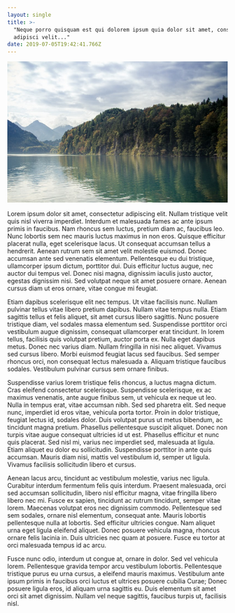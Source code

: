 ```yaml
---
layout: single
title: >-
  "Neque porro quisquam est qui dolorem ipsum quia dolor sit amet, consectetur,
  adipisci velit..."
date: 2019-07-05T19:42:41.766Z
---
```

![](/assets/uploads/jekyll.jpeg "Lake Atitlan")



Lorem ipsum dolor sit amet, consectetur adipiscing elit. Nullam tristique velit quis nisl viverra imperdiet. Interdum et malesuada fames ac ante ipsum primis in faucibus. Nam rhoncus sem luctus, pretium diam ac, faucibus leo. Nunc lobortis sem nec mauris luctus maximus in non eros. Quisque efficitur placerat nulla, eget scelerisque lacus. Ut consequat accumsan tellus a hendrerit. Aenean rutrum sem sit amet velit molestie euismod. Donec accumsan ante sed venenatis elementum. Pellentesque eu dui tristique, ullamcorper ipsum dictum, porttitor dui. Duis efficitur luctus augue, nec auctor dui tempus vel. Donec nisi magna, dignissim iaculis justo auctor, egestas dignissim nisi. Sed volutpat neque sit amet posuere ornare. Aenean cursus diam ut eros ornare, vitae congue mi feugiat.



Etiam dapibus scelerisque elit nec tempus. Ut vitae facilisis nunc. Nullam pulvinar tellus vitae libero pretium dapibus. Nullam vitae tempus nulla. Etiam sagittis tellus et felis aliquet, sit amet cursus libero sagittis. Nunc posuere tristique diam, vel sodales massa elementum sed. Suspendisse porttitor orci vestibulum augue dignissim, consequat ullamcorper erat tincidunt. In lorem tellus, facilisis quis volutpat pretium, auctor porta ex. Nulla eget dapibus metus. Donec nec varius diam. Nullam fringilla in nisi nec aliquet. Vivamus sed cursus libero. Morbi euismod feugiat lacus sed faucibus. Sed semper rhoncus orci, non consequat lectus malesuada a. Aliquam tristique faucibus sodales. Vestibulum pulvinar cursus sem ornare finibus.



Suspendisse varius lorem tristique felis rhoncus, a luctus magna dictum. Cras eleifend consectetur scelerisque. Suspendisse scelerisque, ex ac maximus venenatis, ante augue finibus sem, ut vehicula ex neque ut leo. Nulla in tempus erat, vitae accumsan nibh. Sed sed pharetra elit. Sed neque nunc, imperdiet id eros vitae, vehicula porta tortor. Proin in dolor tristique, feugiat lectus id, sodales dolor. Duis volutpat purus ut metus bibendum, ac tincidunt magna pretium. Phasellus pellentesque suscipit aliquet. Donec non turpis vitae augue consequat ultricies id ut est. Phasellus efficitur et nunc quis placerat. Sed nisl mi, varius nec imperdiet sed, malesuada at ligula. Etiam aliquet eu dolor eu sollicitudin. Suspendisse porttitor in ante quis accumsan. Mauris diam nisi, mattis vel vestibulum id, semper ut ligula. Vivamus facilisis sollicitudin libero et cursus.



Aenean lacus arcu, tincidunt ac vestibulum molestie, varius nec ligula. Curabitur interdum fermentum felis quis interdum. Praesent malesuada, orci sed accumsan sollicitudin, libero nisl efficitur magna, vitae fringilla libero libero nec mi. Fusce ex sapien, tincidunt ac rutrum tincidunt, semper vitae lorem. Maecenas volutpat eros nec dignissim commodo. Pellentesque sed sem sodales, ornare nisl elementum, consequat ante. Mauris lobortis pellentesque nulla at lobortis. Sed efficitur ultricies congue. Nam aliquet urna eget ligula eleifend aliquet. Donec posuere vehicula magna, rhoncus ornare felis lacinia in. Duis ultricies nec quam at posuere. Fusce eu tortor at orci malesuada tempus id ac arcu.



Fusce nunc odio, interdum ut congue at, ornare in dolor. Sed vel vehicula lorem. Pellentesque gravida tempor arcu vestibulum lobortis. Pellentesque tristique purus eu urna cursus, a eleifend mauris maximus. Vestibulum ante ipsum primis in faucibus orci luctus et ultrices posuere cubilia Curae; Donec posuere ligula eros, id aliquam urna sagittis eu. Duis elementum sit amet orci sit amet dignissim. Nullam vel neque sagittis, faucibus turpis ut, facilisis nisl.
